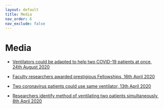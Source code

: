 ```yaml
---
layout: default
title: Media
nav_order: 6
nav_exclude: false
---
```


# Media

* [Ventilators could be adapted to help two COVID-19 patients at once, 24th August 2020](https://www.imperial.ac.uk/news/202733/ventilators-could-adapted-help-covid19-patients/)

* [Faculty researchers awarded prestigious Fellowships, 16th April 2020](https://www.kcl.ac.uk/news/faculty-researchers-awarded-prestigious-fellowships)

* [Two coronavirus patients could use same ventilator, 13th April 2020](https://www.citymatters.london/two-coronavirus-patients-use-ventilator/)

* [Researchers identify method of ventilating two patients simultaneously, 8th April 2020](https://www.kcl.ac.uk/news/researchers-identify-method-of-ventilating-two-patients-simultaneously)
